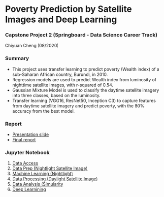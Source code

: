 # Poverty Prediction by Satellite Images and Deep Learning
### Capstone Project 2 (Springboard - Data Science Career Track)
Chiyuan Cheng (08/2020)

### Summary
- This project uses transfer learning to predict poverty (Wealth index) of a sub-Saharan African country, Burundi, in 2010. 
- Regression models are used to predict Wealth index from luminosity of nighttime satellite images, with r-squared of 0.54.
- Gaussian Mixture Model is used to classify the daytime satellite imagery into three classes, based on the luminosity.
- Transfer learning (VGG16, ResNet50, Inception C3) to capture features from daytime satellite imagery and predict poverty, with the 80% accuracy from the best model.

### Report
- [Presentation slide](https://docs.google.com/presentation/d/13KgTJkdyjjubUSS5dwITZT3ruCCU9iCJ3A_uSp24nT8/edit?usp=sharing)
- [Final report](https://drive.google.com/file/d/1ZdsWbX4VsiD6wMjic_lAjuNo_9WTPhTL/view?usp=sharing)


### Jupyter Notebook
1) [Data Access](https://nbviewer.jupyter.org/github/cyuancheng/Predicting_Poverty/blob/master/01_DHS_prep.ipynb)
2) [Data Prep (Nightlight Satellite Image)](https://nbviewer.jupyter.org/github/cyuancheng/Predicting_Poverty/blob/master/02_Satellite_Image_Prep.ipynb)
3) [Machine Learning (Nightlight)](https://nbviewer.jupyter.org/github/cyuancheng/Predicting_Poverty/blob/master/03_Satellite_Image_nighttime_ML.ipynb)
4) [Data Processing (Daylight Satellite Image)](https://nbviewer.jupyter.org/github/cyuancheng/Predicting_Poverty/blob/master/04_Satellite_Image_process.ipynb)
5) [Data Analysis (Simularity](https://github.com/cyuancheng/Predicting_Poverty/blob/master/05_Satellite_Image_similarity.ipynb)
6) [Deep Learnining](https://github.com/cyuancheng/Predicting_Poverty/blob/master/06_Satellite_Image_TL.ipynb)


